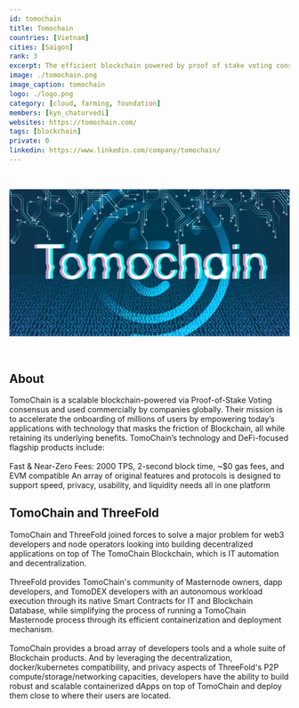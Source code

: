 ```yaml
---
id: tomochain
title: Tomochain
countries: [Vietnam]
cities: [Saigon]
rank: 3
excerpt: The efficient blockchain powered by proof of stake voting consensus.
image: ./tomochain.png
image_caption: tomochain
logo: ./logo.png
category: [cloud, farming, foundation]
members: [kyn_chaturvedi]
websites: https://tomochain.com/
tags: [blockchain]
private: 0
linkedin: https://www.linkedin.com/company/tomochain/
---
```


<br/>

![tomochain](./tomochain2.jpg)

<br/>

## About

TomoChain is a scalable blockchain-powered via Proof-of-Stake Voting consensus and used commercially by companies globally. Their mission is to accelerate the onboarding of millions of users by empowering today’s applications with technology that masks the friction of Blockchain, all while retaining its underlying benefits. TomoChain’s technology and DeFi-focused flagship products include:
<br/>
<br/>
Fast & Near-Zero Fees: 2000 TPS, 2-second block time, ~$0 gas fees, and EVM compatible
An array of original features and protocols is designed to support speed, privacy, usability, and liquidity needs all in one platform

## TomoChain and ThreeFold

TomoChain and ThreeFold joined forces to solve a major problem for web3 developers and node operators looking into building decentralized applications on top of The TomoChain Blockchain, which is IT automation and decentralization.
<br/>
<br/>
ThreeFold provides TomoChain's community of Masternode owners, dapp developers, and TomoDEX developers with an autonomous workload execution through its native Smart Contracts for IT and Blockchain Database, while simplifying the process of running a TomoChain Masternode process through its efficient containerization and deployment mechanism. 
<br/>
<br/>
TomoChain provides a broad array of developers tools and a whole suite of Blockchain products. And by leveraging the decentralization, docker/kubernetes compatibility, and privacy aspects of ThreeFold's P2P compute/storage/networking capacities, developers have the ability to build robust and scalable containerized dApps on top of TomoChain and deploy them close to where their users are located.

<!-- ### Roadmap

- Q4 2020
  - 1-click Tomochain full node and masternnode deployment
- Q1 2021
  - Deploy and run a decentralized exchange built on tomoChain, powered by ThreeFold
-Q1 2021 
   - TomoChain’s Smart-contract  and API integration with the ThreeFold grid and 3BOT  Build autonomous dApps on TomoChain, powered by ThreeFold’s P2P cloud
Q2 2021
   - Additional 1-click storage and compute solutions for the TomoChain community -->
